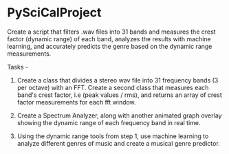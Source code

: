 # PySciCalProject

Create a script that filters .wav files into 31 bands and measures the crest factor (dynamic range) of each band, 
analyzes the results with machine learning, and accurately predicts the genre based on the dynamic range measurements.

Tasks - 

1. Create a class that divides a stereo wav file into 31 frequency bands (3 per octave) with an FFT. 
Create a second class that measures each band's crest factor, i.e (peak values / rms), and returns an 
array of crest factor measurements for each fft window. 

2. Create a Spectrum Analyzer, along with another animated graph overlay showing the dynamic range of each 
frequency band in real time.

3. Using the dynamic range tools from step 1, use machine learning to analyze different genres of music 
and create a musical genre predictor.  
